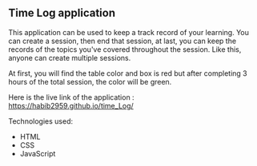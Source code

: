 ## Time Log application
 
This application can be used to keep a track record of your learning. You can create a session, then end that session, at last, you can keep the records of the topics you've covered throughout the session. Like this, anyone can create multiple sessions.

At first, you will find the table color and box is red but after completing 3 hours of the total session, the color will be green.
 
 Here is the live link of the application : https://habib2959.github.io/time_Log/
 
 Technologies used:
 <ul>
  <li>HTML</li>
  <li>CSS</li>
  <li>JavaScript</li>
 </ul>
